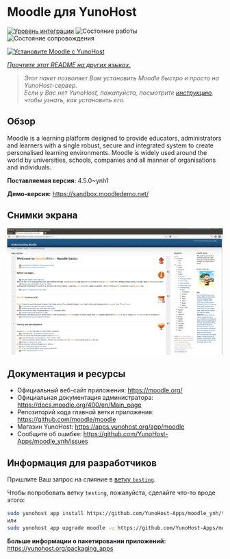 <!--
Важно: этот README был автоматически сгенерирован <https://github.com/YunoHost/apps/tree/master/tools/readme_generator>
Он НЕ ДОЛЖЕН редактироваться вручную.
-->

# Moodle для YunoHost

[![Уровень интеграции](https://apps.yunohost.org/badge/integration/moodle)](https://ci-apps.yunohost.org/ci/apps/moodle/)
![Состояние работы](https://apps.yunohost.org/badge/state/moodle)
![Состояние сопровождения](https://apps.yunohost.org/badge/maintained/moodle)

[![Установите Moodle с YunoHost](https://install-app.yunohost.org/install-with-yunohost.svg)](https://install-app.yunohost.org/?app=moodle)

*[Прочтите этот README на других языках.](./ALL_README.md)*

> *Этот пакет позволяет Вам установить Moodle быстро и просто на YunoHost-сервер.*  
> *Если у Вас нет YunoHost, пожалуйста, посмотрите [инструкцию](https://yunohost.org/install), чтобы узнать, как установить его.*

## Обзор

Moodle is a learning platform designed to provide educators, administrators and learners with a single robust, secure and integrated system to create personalised learning environments. Moodle is widely used around the world by universities, schools, companies and all manner of organisations and individuals.


**Поставляемая версия:** 4.5.0~ynh1

**Демо-версия:** <https://sandbox.moodledemo.net/>

## Снимки экрана

![Снимок экрана Moodle](./doc/screenshots/Moodle_2.0_on_Firefox_4.0.png)

## Документация и ресурсы

- Официальный веб-сайт приложения: <https://moodle.org/>
- Официальная документация администратора: <https://docs.moodle.org/400/en/Main_page>
- Репозиторий кода главной ветки приложения: <https://github.com/moodle/moodle>
- Магазин YunoHost: <https://apps.yunohost.org/app/moodle>
- Сообщите об ошибке: <https://github.com/YunoHost-Apps/moodle_ynh/issues>

## Информация для разработчиков

Пришлите Ваш запрос на слияние в [ветку `testing`](https://github.com/YunoHost-Apps/moodle_ynh/tree/testing).

Чтобы попробовать ветку `testing`, пожалуйста, сделайте что-то вроде этого:

```bash
sudo yunohost app install https://github.com/YunoHost-Apps/moodle_ynh/tree/testing --debug
или
sudo yunohost app upgrade moodle -u https://github.com/YunoHost-Apps/moodle_ynh/tree/testing --debug
```

**Больше информации о пакетировании приложений:** <https://yunohost.org/packaging_apps>
